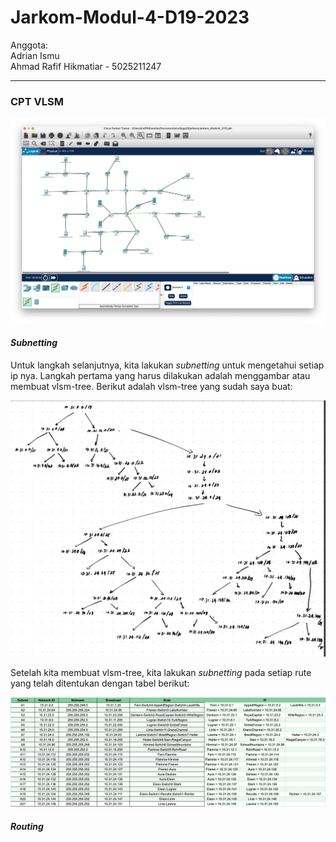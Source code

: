 # Jarkom-Modul-4-D19-2023

Anggota:
<br>
Adrian Ismu
<br>
Ahmad Rafif Hikmatiar - 5025211247
<hr>

### CPT VLSM

![cpt-vlsm](./img/cpt-vlsm.png)

#### <i>Subnetting</i>
Untuk langkah selanjutnya, kita lakukan <i>subnetting</i>
untuk mengetahui setiap ip nya. Langkah pertama yang harus dilakukan adalah menggambar atau membuat vlsm-tree. Berikut adalah vlsm-tree yang sudah saya buat:

![vlsm-tree](./img/vlsm-tree.png)

Setelah kita membuat vlsm-tree, kita lakukan <i>subnetting</i> pada setiap rute yang telah ditentukan dengan tabel berikut:

![vlsm-subnetting](./img/vlsm-subnetting.png)

#### <i>Routing</i>